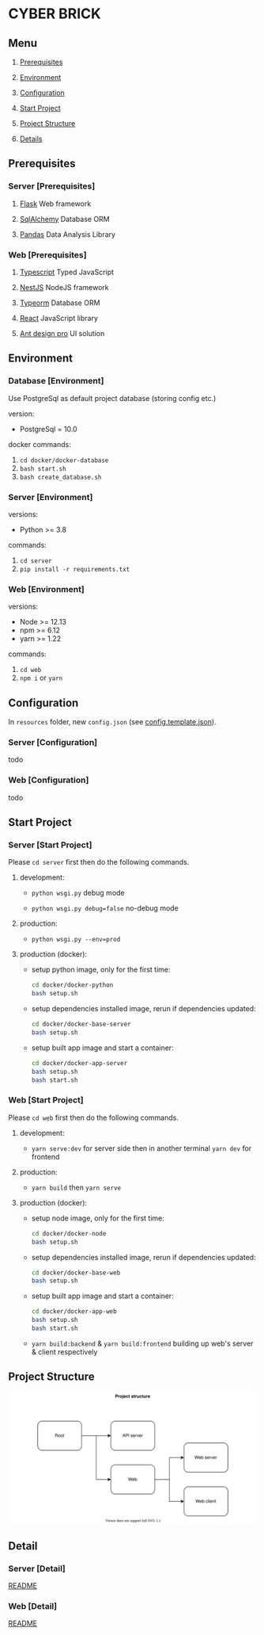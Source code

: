 # CYBER BRICK

## Menu

1. [Prerequisites](#Prerequisites)

2. [Environment](#Environment)

3. [Configuration](#Configuration)

4. [Start Project](#Start-Project)

5. [Project Structure](#Porject-Sturcture)

6. [Details](#Details)

## Prerequisites

### Server [Prerequisites]

1. [Flask](https://palletsprojects.com/p/flask/) Web framework

2. [SqlAlchemy](https://www.sqlalchemy.org/) Database ORM

3. [Pandas](https://pandas.pydata.org/) Data Analysis Library

### Web [Prerequisites]

1. [Typescript](https://www.typescriptlang.org/) Typed JavaScript

2. [NestJS](https://nestjs.com/) NodeJS framework

3. [Typeorm](https://typeorm.io/) Database ORM

4. [React](https://reactjs.org/) JavaScript library

5. [Ant design pro](https://beta-pro.ant.design/) UI solution

## Environment

### Database [Environment]

Use PostgreSql as default project database (storing config etc.)

version:

- PostgreSql = 10.0

docker commands:

1. `cd docker/docker-database`
2. `bash start.sh`
3. `bash create_database.sh`

### Server [Environment]

versions:

- Python >= 3.8

commands:

1. `cd server`
2. `pip install -r requirements.txt`

### Web [Environment]

versions:

- Node >= 12.13
- npm >= 6.12
- yarn >= 1.22

commands:

1. `cd web`
2. `npm i` or `yarn`

## Configuration

In `resources` folder, new `config.json` (see [config.template.json](resources/config.template.json)).

### Server [Configuration]

todo

### Web [Configuration]

todo

## Start Project

### Server [Start Project]

Please `cd server` first then do the following commands.

1. development:

   - `python wsgi.py` debug mode

   - `python wsgi.py debug=false` no-debug mode

2. production:

   - `python wsgi.py --env=prod`

3. production (docker):

   - setup python image, only for the first time:

     ```bash
     cd docker/docker-python
     bash setup.sh
     ```

   - setup dependencies installed image, rerun if dependencies updated:

     ```bash
     cd docker/docker-base-server
     bash setup.sh
     ```

   - setup built app image and start a container:

     ```bash
     cd docker/docker-app-server
     bash setup.sh
     bash start.sh
     ```

### Web [Start Project]

Please `cd web` first then do the following commands.

1. development:

   - `yarn serve:dev` for server side then in another terminal `yarn dev` for frontend

2. production:

   - `yarn build` then `yarn serve`

3. production (docker):

   - setup node image, only for the first time:

     ```bash
     cd docker/docker-node
     bash setup.sh
     ```

   - setup dependencies installed image, rerun if dependencies updated:

     ```bash
     cd docker/docker-base-web
     bash setup.sh
     ```

   - setup built app image and start a container:

     ```bash
     cd docker/docker-app-web
     bash setup.sh
     bash start.sh
     ```

   - `yarn build:backend` & `yarn build:frontend` building up web's server & client respectively

## Project Structure

![Project Structure](doc/ProjectStructure.svg)

## Detail

### Server [Detail]

[README](server/README.md)

### Web [Detail]

[README](web/README.md)
